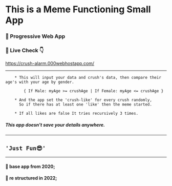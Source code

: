 # This is a Meme Functioning Small App

### 📲 Progressive Web App

### 🔗 Live Check 👇

https://crush-alarm.000webhostapp.com/
    
_______________________

        * This will input your data and crush's data, then compare their age's with your age by gender.

            { If Male: myAge >= crushAge | If Female: myAge <= crushAge }

        * And the app set the 'crush-like' for every crush randomly, 
          So if there has at least one 'like' then the meme started.

        * If all likes are false It tries recursively 3 times.

##### This app doesn't save your details anywhere.


_______________________
## `'Just Fun😎'`
_______________________

#### 📌 base app from 2020;
#### 📌 re structured in 2022;
